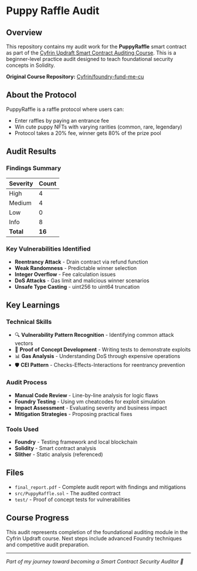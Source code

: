 # Puppy Raffle Audit

## Overview

This repository contains my audit work for the **PuppyRaffle** smart contract as part of the [Cyfrin Updraft Smart Contract Auditing Course](https://updraft.cyfrin.io/). This is a beginner-level practice audit designed to teach foundational security concepts in Solidity.

**Original Course Repository:** [Cyfrin/foundry-fund-me-cu](https://github.com/Cyfrin/4-puppy-raffle-audit)

## About the Protocol

PuppyRaffle is a raffle protocol where users can:
- Enter raffles by paying an entrance fee
- Win cute puppy NFTs with varying rarities (common, rare, legendary)
- Protocol takes a 20% fee, winner gets 80% of the prize pool

## Audit Results

### Findings Summary
| Severity | Count |
|----------|-------|
| High     | 4     |
| Medium   | 4     |
| Low      | 0     |
| Info     | 8     |
| **Total** | **16** |

### Key Vulnerabilities Identified
- **Reentrancy Attack** - Drain contract via refund function
- **Weak Randomness** - Predictable winner selection
- **Integer Overflow** - Fee calculation issues
- **DoS Attacks** - Gas limit and malicious winner scenarios
- **Unsafe Type Casting** - uint256 to uint64 truncation

## Key Learnings

### Technical Skills
- 🔍 **Vulnerability Pattern Recognition** - Identifying common attack vectors
- 🧪 **Proof of Concept Development** - Writing tests to demonstrate exploits
- 📊 **Gas Analysis** - Understanding DoS through expensive operations
- 🛡️ **CEI Pattern** - Checks-Effects-Interactions for reentrancy prevention

### Audit Process
- **Manual Code Review** - Line-by-line analysis for logic flaws
- **Foundry Testing** - Using vm cheatcodes for exploit simulation
- **Impact Assessment** - Evaluating severity and business impact
- **Mitigation Strategies** - Proposing practical fixes

### Tools Used
- **Foundry** - Testing framework and local blockchain
- **Solidity** - Smart contract analysis
- **Slither** - Static analysis (referenced)

## Files

- `final_report.pdf` - Complete audit report with findings and mitigations
- `src/PuppyRaffle.sol` - The audited contract
- `test/` - Proof of concept tests for vulnerabilities

## Course Progress

This audit represents completion of the foundational auditing module in the Cyfrin Updraft course. Next steps include advanced Foundry techniques and competitive audit preparation.

---

*Part of my journey toward becoming a Smart Contract Security Auditor 🚀*
